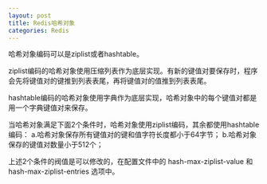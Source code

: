 ```yaml
---
layout: post
title: Redis哈希对象
categories: Redis
---
```


哈希对象编码可以是ziplist或者hashtable。

ziplist编码的哈希对象使用压缩列表作为底层实现。有新的键值对要保存时，程序会先将键值对的键推到列表表尾，再将键值对的值推到列表表尾。

hashtable编码的哈希对象使用字典作为底层实现，哈希对象中的每个键值对都是用一个字典键值对来保存。

当哈希对象满足下面2个条件时，哈希对象使用ziplist编码，其余都使用hashtable编码：
a.哈希对象保存所有键值对的键和值字符长度都小于64字节；
b.哈希对象保存的键值对数量小于512个；

上述2个条件的阀值是可以修改的，在配置文件中的 hash-max-ziplist-value 和 hash-max-ziplist-entries 选项中。